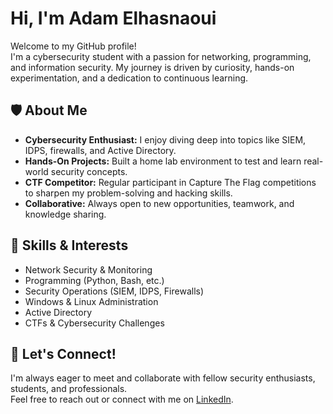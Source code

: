 #  Hi, I'm Adam Elhasnaoui

Welcome to my GitHub profile!  
I'm a cybersecurity student with a passion for networking, programming, and information security. My journey is driven by curiosity, hands-on experimentation, and a dedication to continuous learning.


## 🛡️ About Me

- **Cybersecurity Enthusiast:** I enjoy diving deep into topics like SIEM, IDPS, firewalls, and Active Directory.
- **Hands-On Projects:** Built a home lab environment to test and learn real-world security concepts.
- **CTF Competitor:** Regular participant in Capture The Flag competitions to sharpen my problem-solving and hacking skills.
- **Collaborative:** Always open to new opportunities, teamwork, and knowledge sharing.


## 🔧 Skills & Interests

- Network Security & Monitoring
- Programming (Python, Bash, etc.)
- Security Operations (SIEM, IDPS, Firewalls)
- Windows & Linux Administration
- Active Directory
- CTFs & Cybersecurity Challenges


## 🚀 Let's Connect!

I'm always eager to meet and collaborate with fellow security enthusiasts, students, and professionals.  
Feel free to reach out or connect with me on [LinkedIn](https://www.linkedin.com/in/adam-elhasnaoui-7848532bb/).


